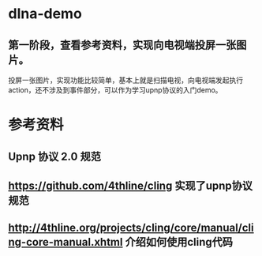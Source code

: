 # dlna-demo

## 第一阶段，查看参考资料，实现向电视端投屏一张图片。
  投屏一张图片，实现功能比较简单，基本上就是扫描电视，向电视端发起执行action，还不涉及到事件部分，可以作为学习upnp协议的入门demo。
  
# 参考资料
## Upnp 协议 2.0 规范
## https://github.com/4thline/cling 实现了upnp协议规范
## http://4thline.org/projects/cling/core/manual/cling-core-manual.xhtml 介绍如何使用cling代码
